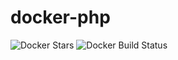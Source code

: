 # docker-php

![Docker Stars](https://img.shields.io/docker/stars/cysioland/docker-php.svg)
![Docker Build Status](https://img.shields.io/docker/build/cysioland/docker-php.svg)
